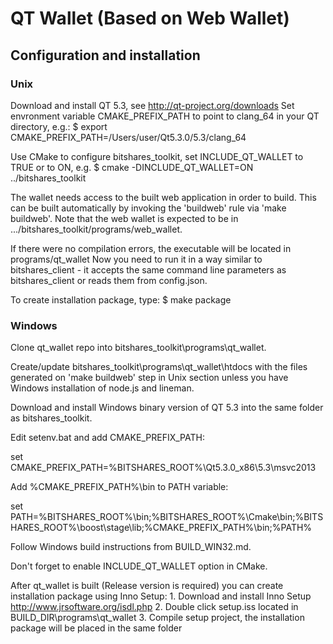 # QT Wallet (Based on Web Wallet)

## Configuration and installation

### Unix

Download and install QT 5.3, see http://qt-project.org/downloads
Set envronment variable CMAKE_PREFIX_PATH to point to clang_64 in your QT directory, e.g.:
    $ export CMAKE_PREFIX_PATH=/Users/user/Qt5.3.0/5.3/clang_64

Use CMake to configure bitshares_toolkit, set INCLUDE_QT_WALLET to TRUE or to ON, e.g.
    $ cmake -DINCLUDE_QT_WALLET=ON ../bitshares_toolkit

The wallet needs access to the built web application in order to build. This can be built automatically by invoking the 'buildweb' rule via 'make buildweb'.
Note that the web wallet is expected to be in .../bitshares_toolkit/programs/web_wallet.

If there were no compilation errors, the executable will be located in programs/qt_wallet
Now you need to run it in a way similar to bitshares_client - it accepts the same command line parameters as bitshares_client or reads them from config.json.

To create installation package, type:
    $ make package


### Windows

Clone qt_wallet repo into bitshares_toolkit\programs\qt_wallet.

Create/update bitshares_toolkit\programs\qt_wallet\htdocs with the files generated on 'make buildweb' step in Unix section unless you have Windows installation of node.js and lineman.

Download and install Windows binary version of QT 5.3 into the same folder as bitshares_toolkit.

Edit setenv.bat and add CMAKE_PREFIX_PATH:

set CMAKE_PREFIX_PATH=%BITSHARES_ROOT%\Qt5.3.0_x86\5.3\msvc2013


Add %CMAKE_PREFIX_PATH%\bin to PATH variable:

set PATH=%BITSHARES_ROOT%\bin;%BITSHARES_ROOT%\Cmake\bin;%BITSHARES_ROOT%\boost\stage\lib;%CMAKE_PREFIX_PATH%\bin;%PATH%


Follow Windows build instructions from BUILD_WIN32.md.

Don't forget to enable INCLUDE_QT_WALLET option in CMake.


After qt_wallet is built (Release version is required) you can create installation package using Inno Setup: 
    1. Download and install Inno Setup http://www.jrsoftware.org/isdl.php
    2. Double click setup.iss located in BUILD_DIR\programs\qt_wallet
    3. Compile setup project, the installation package will be placed in the same folder
